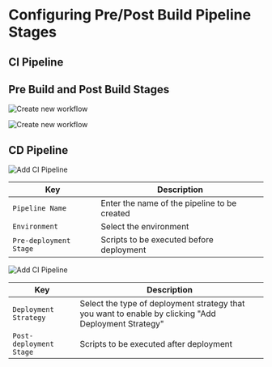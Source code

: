 
# Configuring Pre/Post Build Pipeline Stages

## CI Pipeline

## Pre Build and Post Build Stages

![Create new workflow](/pre_build.jpg)


![Create new workflow](/post_build.jpg)

## CD Pipeline

![Add CI Pipeline](/cd11.jpg "Add CD Pipeline")

Key | Description
----|----
`Pipeline Name` | Enter the name of the pipeline to be created
`Environment` | Select the environment
`Pre-deployment Stage` | Scripts to be executed before deployment

![Add CI Pipeline](/cd12.jpg "Add CD Pipeline")

Key | Description
----|----
`Deployment Strategy` | Select the type of deployment strategy that  you want to enable by clicking "Add Deployment Strategy"
`Post-deployment Stage` | Scripts to be executed after deployment
